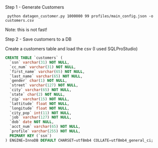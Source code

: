 Step 1 - Generate Customers 

```commandline
 python datagen_customer.py 1000000 99 profiles/main_config.json -o customers.csv
```
Note: this is not fast!

Step 2 - Save customers to a DB

Create a customers table and load the csv (I used SQLProStudio)

```sql
CREATE TABLE `customers` (
  `ssn` varchar(31) NOT NULL,
  `cc_num` varchar(31) NOT NULL,
  `first_name` varchar(65) NOT NULL,
  `last_name` varchar(65) NOT NULL,
  `gender` char(1) NOT NULL,
  `street` varchar(127) NOT NULL,
  `city` varchar(65) NOT NULL,
  `state` char(2) NOT NULL,
  `zip` varchar(15) NOT NULL,
  `lattitude` float NOT NULL,
  `longitude` float NOT NULL,
  `city_pop` int(11) NOT NULL,
  `job` varchar(127) NOT NULL,
  `dob` date NOT NULL,
  `acct_num` varchar(65) NOT NULL,
  `profile` varchar(255) NOT NULL,
  PRIMARY KEY (`ssn`)
) ENGINE=InnoDB DEFAULT CHARSET=utf8mb4 COLLATE=utf8mb4_general_ci;
```


